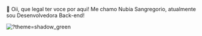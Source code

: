 👋 Oii, que legal ter voce por aqui! Me chamo Nubia Sangregorio, atualmente sou Desenvolvedora Back-end!



![?theme=shadow_green](https://github-readme-stats.vercel.app/api?username=nubiaqs&theme=dark&show_icons=true)


